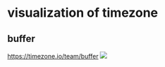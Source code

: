 

# visualization of timezone

## buffer

https://timezone.io/team/buffer
![](https://i.gyazo.com/6adddcaec2f38673f5a0c0d53ea5aba5.jpg)
